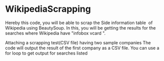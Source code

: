 # WikipediaScrapping
Hereby this code, you will be able to scrap the Side information table  of Wikipedia using BeautySoup.
In this, you will be getting the results for the searches where Wikipedia have "infobox vcard ".

Attaching a scrapping test(CSV file) having two sample companies 
The code will output the result of the first company as a CSV file. 
You can use a for loop to get output for searches listed
